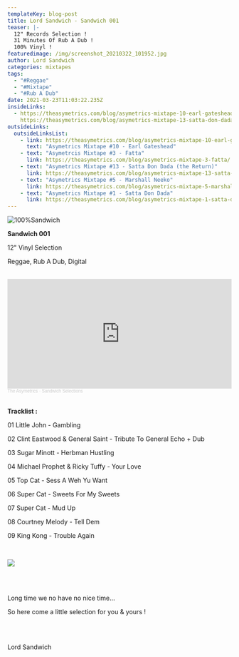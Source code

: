 ```yaml
---
templateKey: blog-post
title: Lord Sandwich - Sandwich 001
teaser: |-
  12" Records Selection !
  31 Minutes Of Rub A Dub !
  100% Vinyl !
featuredimage: /img/screenshot_20210322_101952.jpg
author: Lord Sandwich
categories: mixtapes
tags:
  - "#Reggae"
  - "#Mixtape"
  - "#Rub A Dub"
date: 2021-03-23T11:03:22.235Z
insideLinks:
  - https://theasymetrics.com/blog/asymetrics-mixtape-10-earl-gateshead-hopeful-village/
    https://theasymetrics.com/blog/asymetrics-mixtape-13-satta-don-dada/  https://theasymetrics.com/blog/asymetrics-mixtape-5-marshall-neeko/
outsideLinks:
  outsideLinksList:
    - link: https://theasymetrics.com/blog/asymetrics-mixtape-10-earl-gateshead-hopeful-village/
      text: "Asymetrics Mixtape #10 - Earl Gateshead"
    - text: "Asymetrcis Mixtape #3 - Fatta"
      link: https://theasymetrics.com/blog/asymetrics-mixtape-3-fatta/
    - text: "Asymetrics Mixtape #13 - Satta Don Dada (the Return)"
      link: https://theasymetrics.com/blog/asymetrics-mixtape-13-satta-don-dada/
    - text: "Asymetrics Mixtape #5 - Marshall Neeko"
      link: https://theasymetrics.com/blog/asymetrics-mixtape-5-marshall-neeko/
    - text: "Asymetrics Mixtape #1 - Satta Don Dada"
      link: https://theasymetrics.com/blog/asymetrics-mixtape-1-satta-don-dada/
---
```

![100%Sandwich](/img/screenshot_20210322_101952.jpg "100%Sandwich")



**Sandwich 001**

12" Vinyl Selection

Reggae, Rub A Dub, Digital

<br> 

<iframe width="100%" height="246" scrolling="no" frameborder="no" allow="autoplay" src="https://w.soundcloud.com/player/?url=https%3A//api.soundcloud.com/playlists/1230961051&color=%23ff5500&auto_play=false&hide_related=false&show_comments=true&show_user=true&show_reposts=false&show_teaser=true"></iframe><div style="font-size: 10px; color: #cccccc;line-break: anywhere;word-break: normal;overflow: hidden;white-space: nowrap;text-overflow: ellipsis; font-family: Interstate,Lucida Grande,Lucida Sans Unicode,Lucida Sans,Garuda,Verdana,Tahoma,sans-serif;font-weight: 100;"><a href="https://soundcloud.com/the-asymetrics" title="The Asymetrics" target="_blank" style="color: #cccccc; text-decoration: none;">The Asymetrics</a> · <a href="https://soundcloud.com/the-asymetrics/sets/sandwich-selections" title="Sandwich Selections" target="_blank" style="color: #cccccc; text-decoration: none;">Sandwich Selections</a></div>



<br>

**Tracklist :**

01 Little John - Gambling

02 Clint Eastwood & General Saint - Tribute To General Echo + Dub

03 Sugar Minott - Herbman Hustling

04 Michael Prophet & Ricky Tuffy - Your Love

05 Top Cat - Sess A Weh Yu Want

06 Super Cat - Sweets For My Sweets

07 Super Cat - Mud Up

08 Courtney Melody - Tell Dem

09 King Kong - Trouble Again

<br>

![](/img/asymetrics-logo-.png)

<br> <br>

Long time we no have no nice time...

So here come a little selection for you & yours !

\
<br>

Lord Sandwich